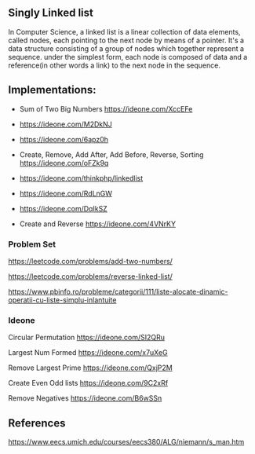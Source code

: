 Singly Linked list
------------------

In Computer Science, a linked list is a linear collection of data elements, called nodes, each pointing to the next node
by means of a pointer. It's a data structure consisting of a group of nodes which together represent a sequence. under
the simplest form, each node is composed of data and a reference(in other words a link) to the next node in the sequence.

## Implementations:

* Sum of Two Big Numbers https://ideone.com/XccEFe
* https://ideone.com/M2DkNJ
* https://ideone.com/6apz0h

* Create, Remove, Add After, Add Before, Reverse, Sorting https://ideone.com/oFZk9q
* https://ideone.com/thinkphp/linkedlist
* https://ideone.com/RdLnGW
* https://ideone.com/DqIkSZ
* Create and Reverse https://ideone.com/4VNrKY 


### Problem Set

https://leetcode.com/problems/add-two-numbers/

https://leetcode.com/problems/reverse-linked-list/

https://www.pbinfo.ro/probleme/categorii/111/liste-alocate-dinamic-operatii-cu-liste-simplu-inlantuite


### Ideone

Circular Permutation https://ideone.com/SI2QRu

Largest Num Formed https://ideone.com/x7uXeG

Remove Largest Prime https://ideone.com/QxjP2M

Create Even Odd lists https://ideone.com/9C2xRf

Remove Negatives https://ideone.com/B6wSSn


## References 

https://www.eecs.umich.edu/courses/eecs380/ALG/niemann/s_man.htm
